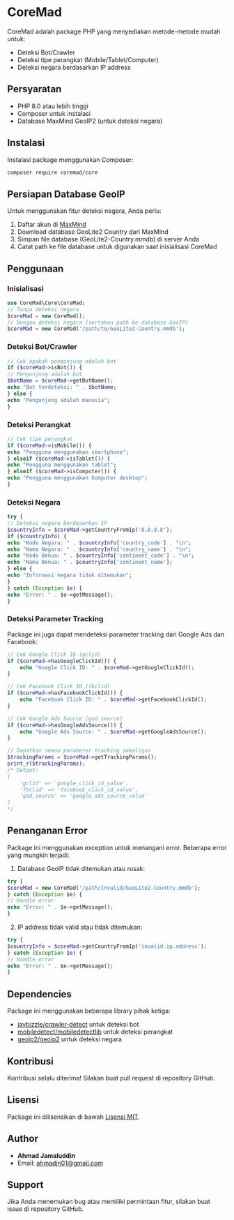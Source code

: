 # CoreMad

CoreMad adalah package PHP yang menyediakan metode-metode mudah untuk:
- Deteksi Bot/Crawler
- Deteksi tipe perangkat (Mobile/Tablet/Computer)
- Deteksi negara berdasarkan IP address

## Persyaratan

- PHP 8.0 atau lebih tinggi
- Composer untuk instalasi
- Database MaxMind GeoIP2 (untuk deteksi negara)

## Instalasi

Instalasi package menggunakan Composer:
```bash
composer require coremad/core
```

## Persiapan Database GeoIP

Untuk menggunakan fitur deteksi negara, Anda perlu:

1. Daftar akun di [MaxMind](https://www.maxmind.com/en/geolite2/signup)
2. Download database GeoLite2 Country dari MaxMind
3. Simpan file database (GeoLite2-Country.mmdb) di server Anda
4. Catat path ke file database untuk digunakan saat inisialisasi CoreMad

## Penggunaan

### Inisialisasi
```php
use CoreMad\Core\CoreMad;
// Tanpa deteksi negara
$coreMad = new CoreMad();
// Dengan deteksi negara (sertakan path ke database GeoIP)
$coreMad = new CoreMad('/path/to/GeoLite2-Country.mmdb');
```

### Deteksi Bot/Crawler
```php
// Cek apakah pengunjung adalah bot
if ($coreMad->isBot()) {
// Pengunjung adalah bot
$botName = $coreMad->getBotName();
echo "Bot terdeteksi: " . $botName;
} else {
echo "Pengunjung adalah manusia";
}
```

### Deteksi Perangkat
```php
// Cek tipe perangkat
if ($coreMad->isMobile()) {
echo "Pengguna menggunakan smartphone";
} elseif ($coreMad->isTablet()) {
echo "Pengguna menggunakan tablet";
} elseif ($coreMad->isComputer()) {
echo "Pengguna menggunakan komputer desktop";
}
```

### Deteksi Negara
```php
try {
// Deteksi negara berdasarkan IP
$countryInfo = $coreMad->getCountryFromIp('8.8.8.8');
if ($countryInfo) {
echo "Kode Negara: " . $countryInfo['country_code'] . "\n";
echo "Nama Negara: " . $countryInfo['country_name'] . "\n";
echo "Kode Benua: " . $countryInfo['continent_code'] . "\n";
echo "Nama Benua: " . $countryInfo['continent_name'];
} else {
echo "Informasi negara tidak ditemukan";
}
} catch (Exception $e) {
echo "Error: " . $e->getMessage();
}
```

### Deteksi Parameter Tracking

Package ini juga dapat mendeteksi parameter tracking dari Google Ads dan Facebook:

```php
// Cek Google Click ID (gclid)
if ($coreMad->hasGoogleClickId()) {
    echo "Google Click ID: " . $coreMad->getGoogleClickId();
}

// Cek Facebook Click ID (fbclid)
if ($coreMad->hasFacebookClickId()) {
    echo "Facebook Click ID: " . $coreMad->getFacebookClickId();
}

// Cek Google Ads Source (gad_source)
if ($coreMad->hasGoogleAdsSource()) {
    echo "Google Ads Source: " . $coreMad->getGoogleAdsSource();
}

// Dapatkan semua parameter tracking sekaligus
$trackingParams = $coreMad->getTrackingParams();
print_r($trackingParams);
/* Output:
[
    'gclid' => 'google_click_id_value',
    'fbclid' => 'facebook_click_id_value',
    'gad_source' => 'google_ads_source_value'
]
*/
```

## Penanganan Error

Package ini menggunakan exception untuk menangani error. Beberapa error yang mungkin terjadi:

1. Database GeoIP tidak ditemukan atau rusak:
```php
try {
$coreMad = new CoreMad('/path/invalid/GeoLite2-Country.mmdb');
} catch (Exception $e) {
// Handle error
echo "Error: " . $e->getMessage();
}
```
2. IP address tidak valid atau tidak ditemukan:
```php
try {
$countryInfo = $coreMad->getCountryFromIp('invalid.ip.address');
} catch (Exception $e) {
// Handle error
echo "Error: " . $e->getMessage();
}
```

## Dependencies

Package ini menggunakan beberapa library pihak ketiga:
- [jaybizzle/crawler-detect](https://github.com/JayBizzle/Crawler-Detect) untuk deteksi bot
- [mobiledetect/mobiledetectlib](https://github.com/serbanghita/Mobile-Detect) untuk deteksi perangkat
- [geoip2/geoip2](https://github.com/maxmind/GeoIP2-php) untuk deteksi negara

## Kontribusi

Kontribusi selalu diterima! Silakan buat pull request di repository GitHub.

## Lisensi

Package ini dilisensikan di bawah [Lisensi MIT](LICENSE).

## Author

- **Ahmad Jamaluddin**
- Email: ahmadjn01@gmail.com

## Support

Jika Anda menemukan bug atau memiliki permintaan fitur, silakan buat issue di repository GitHub.

